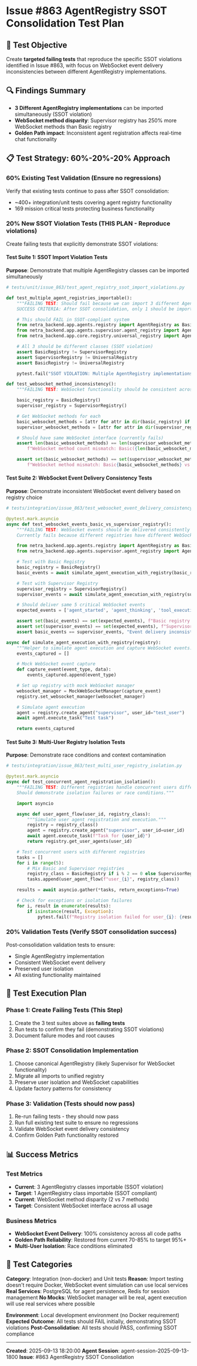 # Issue #863 AgentRegistry SSOT Consolidation Test Plan

## 🎯 Test Objective
Create **targeted failing tests** that reproduce the specific SSOT violations identified in Issue #863, with focus on WebSocket event delivery inconsistencies between different AgentRegistry implementations.

## 🔍 Findings Summary
- **3 Different AgentRegistry implementations** can be imported simultaneously (SSOT violation)
- **WebSocket method disparity**: Supervisor registry has 250% more WebSocket methods than Basic registry
- **Golden Path impact**: Inconsistent agent registration affects real-time chat functionality

## 📋 Test Strategy: 60%-20%-20% Approach

### **60% Existing Test Validation** (Ensure no regressions)
Verify that existing tests continue to pass after SSOT consolidation:
- ~400+ integration/unit tests covering agent registry functionality
- 169 mission critical tests protecting business functionality

### **20% New SSOT Violation Tests** (THIS PLAN - Reproduce violations)
Create failing tests that explicitly demonstrate SSOT violations:

#### Test Suite 1: SSOT Import Violation Tests
**Purpose**: Demonstrate that multiple AgentRegistry classes can be imported simultaneously

```python
# tests/unit/issue_863/test_agent_registry_ssot_import_violations.py

def test_multiple_agent_registries_importable():
    """FAILING TEST: Should fail because we can import 3 different AgentRegistry classes.
    SUCCESS CRITERIA: After SSOT consolidation, only 1 should be importable."""

    # This should FAIL in SSOT-compliant system
    from netra_backend.app.agents.registry import AgentRegistry as BasicRegistry
    from netra_backend.app.agents.supervisor.agent_registry import AgentRegistry as SupervisorRegistry
    from netra_backend.app.core.registry.universal_registry import AgentRegistry as UniversalRegistry

    # All 3 should be different classes (SSOT violation)
    assert BasicRegistry != SupervisorRegistry
    assert SupervisorRegistry != UniversalRegistry
    assert BasicRegistry != UniversalRegistry

    pytest.fail("SSOT VIOLATION: Multiple AgentRegistry implementations detected")

def test_websocket_method_inconsistency():
    """FAILING TEST: WebSocket functionality should be consistent across all registries."""

    basic_registry = BasicRegistry()
    supervisor_registry = SupervisorRegistry()

    # Get WebSocket methods for each
    basic_websocket_methods = [attr for attr in dir(basic_registry) if 'websocket' in attr.lower()]
    supervisor_websocket_methods = [attr for attr in dir(supervisor_registry) if 'websocket' in attr.lower()]

    # Should have same WebSocket interface (currently fails)
    assert len(basic_websocket_methods) == len(supervisor_websocket_methods), \
        f"WebSocket method count mismatch: Basic({len(basic_websocket_methods)}) vs Supervisor({len(supervisor_websocket_methods)})"

    assert set(basic_websocket_methods) == set(supervisor_websocket_methods), \
        f"WebSocket method mismatch: Basic{basic_websocket_methods} vs Supervisor{supervisor_websocket_methods}"
```

#### Test Suite 2: WebSocket Event Delivery Consistency Tests
**Purpose**: Demonstrate inconsistent WebSocket event delivery based on registry choice

```python
# tests/integration/issue_863/test_websocket_event_delivery_consistency.py

@pytest.mark.asyncio
async def test_websocket_events_basic_vs_supervisor_registry():
    """FAILING TEST: WebSocket events should be delivered consistently regardless of registry.
    Currently fails because different registries have different WebSocket capabilities."""

    from netra_backend.app.agents.registry import AgentRegistry as BasicRegistry
    from netra_backend.app.agents.supervisor.agent_registry import AgentRegistry as SupervisorRegistry

    # Test with Basic Registry
    basic_registry = BasicRegistry()
    basic_events = await simulate_agent_execution_with_registry(basic_registry)

    # Test with Supervisor Registry
    supervisor_registry = SupervisorRegistry()
    supervisor_events = await simulate_agent_execution_with_registry(supervisor_registry)

    # Should deliver same 5 critical WebSocket events
    expected_events = ['agent_started', 'agent_thinking', 'tool_executing', 'tool_completed', 'agent_completed']

    assert set(basic_events) == set(expected_events), f"Basic registry missing events: {set(expected_events) - set(basic_events)}"
    assert set(supervisor_events) == set(expected_events), f"Supervisor registry missing events: {set(expected_events) - set(supervisor_events)}"
    assert basic_events == supervisor_events, "Event delivery inconsistent between registries"

async def simulate_agent_execution_with_registry(registry):
    """Helper to simulate agent execution and capture WebSocket events."""
    events_captured = []

    # Mock WebSocket event capture
    def capture_event(event_type, data):
        events_captured.append(event_type)

    # Set up registry with mock WebSocket manager
    websocket_manager = MockWebSocketManager(capture_event)
    registry.set_websocket_manager(websocket_manager)

    # Simulate agent execution
    agent = registry.create_agent("supervisor", user_id="test_user")
    await agent.execute_task("Test task")

    return events_captured
```

#### Test Suite 3: Multi-User Registry Isolation Tests
**Purpose**: Demonstrate race conditions and context contamination

```python
# tests/integration/issue_863/test_multi_user_registry_isolation.py

@pytest.mark.asyncio
async def test_concurrent_agent_registration_isolation():
    """FAILING TEST: Different registries handle concurrent users differently.
    Should demonstrate isolation failures or race conditions."""

    import asyncio

    async def user_agent_flow(user_id, registry_class):
        """Simulate user agent registration and execution."""
        registry = registry_class()
        agent = registry.create_agent("supervisor", user_id=user_id)
        await agent.execute_task(f"Task for {user_id}")
        return registry.get_user_agents(user_id)

    # Test concurrent users with different registries
    tasks = []
    for i in range(5):
        # Mix Basic and Supervisor registries
        registry_class = BasicRegistry if i % 2 == 0 else SupervisorRegistry
        tasks.append(user_agent_flow(f"user_{i}", registry_class))

    results = await asyncio.gather(*tasks, return_exceptions=True)

    # Check for exceptions or isolation failures
    for i, result in enumerate(results):
        if isinstance(result, Exception):
            pytest.fail(f"Registry isolation failed for user_{i}: {result}")
```

### **20% Validation Tests** (Verify SSOT consolidation success)
Post-consolidation validation tests to ensure:
- Single AgentRegistry implementation
- Consistent WebSocket event delivery
- Preserved user isolation
- All existing functionality maintained

## 🚀 Test Execution Plan

### Phase 1: Create Failing Tests (This Step)
1. Create the 3 test suites above as **failing tests**
2. Run tests to confirm they fail (demonstrating SSOT violations)
3. Document failure modes and root causes

### Phase 2: SSOT Consolidation Implementation
1. Choose canonical AgentRegistry (likely Supervisor for WebSocket functionality)
2. Migrate all imports to unified registry
3. Preserve user isolation and WebSocket capabilities
4. Update factory patterns for consistency

### Phase 3: Validation (Tests should now pass)
1. Re-run failing tests - they should now pass
2. Run full existing test suite to ensure no regressions
3. Validate WebSocket event delivery consistency
4. Confirm Golden Path functionality restored

## 📊 Success Metrics

### Test Metrics
- **Current**: 3 AgentRegistry classes importable (SSOT violation)
- **Target**: 1 AgentRegistry class importable (SSOT compliant)
- **Current**: WebSocket method disparity (2 vs 7 methods)
- **Target**: Consistent WebSocket interface across all usage

### Business Metrics
- **WebSocket Event Delivery**: 100% consistency across all code paths
- **Golden Path Reliability**: Restored from current 70-85% to target 95%+
- **Multi-User Isolation**: Race conditions eliminated

## 🎯 Test Categories

**Category**: Integration (non-docker) and Unit tests
**Reason**: Import testing doesn't require Docker, WebSocket event simulation can use local services
**Real Services**: PostgreSQL for agent persistence, Redis for session management
**No Mocks**: WebSocket manager will be real, agent execution will use real services where possible

**Environment**: Local development environment (no Docker requirement)
**Expected Outcome**: All tests should FAIL initially, demonstrating SSOT violations
**Post-Consolidation**: All tests should PASS, confirming SSOT compliance

---

**Created**: 2025-09-13 18:20:00
**Agent Session**: agent-session-2025-09-13-1800
**Issue**: #863 AgentRegistry SSOT Consolidation